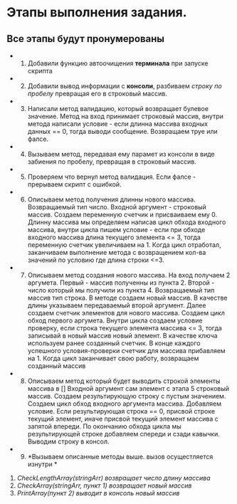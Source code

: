 # Этапы выполнения задания.
## Все этапы будут пронумерованы

* 1. Добавили функцию автоочищения **терминала** при запуске скрипта 
* 2. Добавили вывод информации с **консоли**, разбиваем *строку по пробелу* превращая его в строковый массив.
* 3. Написали метод валидацию, который возвращает булевое значение. Метод на вход принимает строковый массив, внутри метода написали условие - если длинна массива входных данных == 0, тогда выводи сообщение. Возвращаем труе или фалсе.
* 4. Вызываем метод, передавая ему парамет из консоли в виде забиения по пробелу, превращая в строковый массив.
* 5. Проверяем что вернул метод валидация. Если фалсе - прерываем скрипт с ошибкой.
* 6. Описываем метод получения длинны нового массива. Возвращаемый тип число. Входной аргумент - строковый массив. Создаем переменную счетчик и присваиваем ему 0. Длинну массива мы определяем написав цикл обхода входного массива, внутри цикла пишем условие -  если при обходе входного массива длина текущего элемента <= 3, тогда переменную счетчик увеличиваем на 1. Когда цикл отработал, заканчиваем выполнение метода с возвращением кол-ва значений по условию где длина строки <=3.
* 7. Описываем метод создания нового массива. На вход получаем 2 аргумета. Первый - массив полученны из пункта 2. Второй - число который мы получили из пункта 4. Возвращаемый тип массив тип строка. В методе создаем новый массив. В качестве длины указываем передаваемый  второй аргумент. Далее создаем счетчик элементов для нового массива. Создаем цикл обход первого аргумета.  Внутри цикла создаем условие проверку, если строка текущего элемента массива <= 3, тогда записывай в новый массив новый элемент. В качестве ключа используем ранее созданный счетчик. В конце каждого успешного условия-проверки счетчик для массива прибавляем на 1. Когда цикл заканчивает свою работу, возвращаем созданный массив
* 8. Описываем метод который будет выводить строкой элементы массива в [] Входной аргумент сам элемент с этапа 5 строковый массив. Создаем результирующую строку с пустым значением. Создаем цикл обход входного аргумента массива. Добавляем условие. Если результирующая строка == 0, присвой строке текущий элемент, иначе присвой текущий элемент массива с запятой впереди. По окончанию обхода цикла мы результирующей строке добавляем спереди и сзади кавычки. Выводим строку в консол. 
* 9. *Вызываем описанные методы выше. 
  вызов осущестляется изнутри *
1. *СheckLengthArray(stringArr)  возвращает число длину массива*
2. *СheckArray(stringArr, пункт 1)  возвращает новый массив*
3. *PrintArray(пункт 2)  выводит в консоль новый массив*
